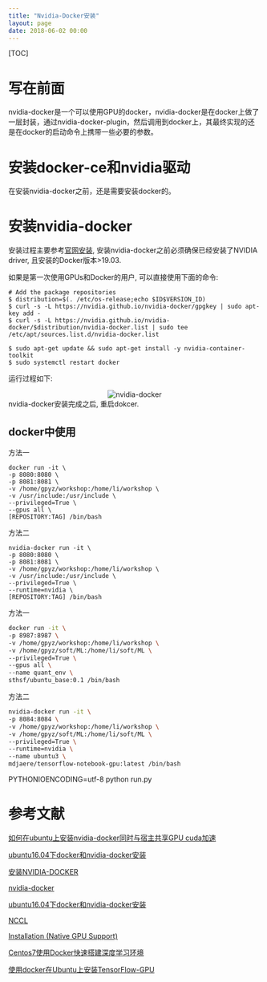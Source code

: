 ```yaml
---
title: "Nvidia-Docker安装"
layout: page
date: 2018-06-02 00:00
---
```

[TOC]

# 写在前面
nvidia-docker是一个可以使用GPU的docker，nvidia-docker是在docker上做了一层封装，通过nvidia-docker-plugin，然后调用到docker上，其最终实现的还是在docker的启动命令上携带一些必要的参数。

# 安装docker-ce和nvidia驱动
在安装nvidia-docker之前，还是需要安装docker的。

# 安装nvidia-docker
安装过程主要参考[官网安装](https://github.com/NVIDIA/nvidia-docker), 安装nvidia-docker之前必须确保已经安装了NVIDIA driver, 且安装的Docker版本>19.03.

如果是第一次使用GPUs和Docker的用户, 可以直接使用下面的命令:
```
# Add the package repositories
$ distribution=$(. /etc/os-release;echo $ID$VERSION_ID)
$ curl -s -L https://nvidia.github.io/nvidia-docker/gpgkey | sudo apt-key add -
$ curl -s -L https://nvidia.github.io/nvidia-docker/$distribution/nvidia-docker.list | sudo tee /etc/apt/sources.list.d/nvidia-docker.list

$ sudo apt-get update && sudo apt-get install -y nvidia-container-toolkit
$ sudo systemctl restart docker
```
运行过程如下:
<center><img src="/wiki/static/images/docker/nvidia-docker_install.png" alt="nvidia-docker"/></center>
nvidia-docker安装完成之后, 重启dokcer.

## docker中使用
方法一
```
docker run -it \
-p 8080:8080 \
-p 8081:8081 \
-v /home/gpyz/workshop:/home/li/workshop \
-v /usr/include:/usr/include \
--privileged=True \
--gpus all \
[REPOSITORY:TAG] /bin/bash
```
方法二
```
nvidia-docker run -it \
-p 8080:8080 \
-p 8081:8081 \
-v /home/gpyz/workshop:/home/li/workshop \
-v /usr/include:/usr/include \
--privileged=True \
--runtime=nvidia \
[REPOSITORY:TAG] /bin/bash

```

方法一
```bash
docker run -it \
-p 8987:8987 \
-v /home/gpyz/workshop:/home/li/workshop \
-v /home/gpyz/soft/ML:/home/li/soft/ML \
--privileged=True \
--gpus all \
--name quant_env \
sthsf/ubuntu_base:0.1 /bin/bash
```

方法二
```bash
nvidia-docker run -it \
-p 8084:8084 \
-v /home/gpyz/workshop:/home/li/workshop \
-v /home/gpyz/soft/ML:/home/li/soft/ML \
--privileged=True \
--runtime=nvidia \
--name ubuntu3 \
mdjaere/tensorflow-notebook-gpu:latest /bin/bash
```

PYTHONIOENCODING=utf-8 python run.py

# 参考文献
[如何在ubuntu上安装nvidia-docker同时与宿主共享GPU cuda加速](https://www.liangzl.com/get-article-detail-3784.html)

[ubuntu16.04下docker和nvidia-docker安装](https://blog.csdn.net/qq_41493990/article/details/81624419)

[安装NVIDIA-DOCKER](https://www.jianshu.com/p/f25ccedb996e)

[nvidia-docker](https://github.com/NVIDIA/nvidia-docker)

[ubuntu16.04下docker和nvidia-docker安装](https://blog.csdn.net/qq_41493990/article/details/81624419)

[NCCL](https://github.com/NVIDIA/nccl)

[Installation (Native GPU Support)](https://github.com/NVIDIA/nvidia-docker/wiki/Installation-(Native-GPU-Support))

[Centos7使用Docker快速搭建深度学习环境](https://zhongneng.github.io/2018/12/04/docker-env/)

[使用docker在Ubuntu上安装TensorFlow-GPU](https://blog.csdn.net/qq_29300341/article/details/84754970)